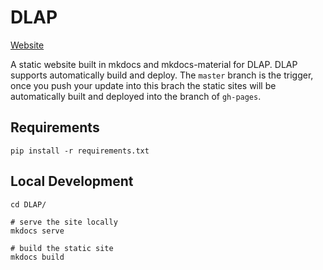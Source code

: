 # DLAP
[Website](https://royal-526.github.io/DLAP/)

A static website built in mkdocs and mkdocs-material for DLAP. DLAP supports automatically build and deploy. The `master` branch is the trigger, once you push your update into this brach the static sites will be automatically built and deployed
into the branch of `gh-pages`.

## Requirements
```
pip install -r requirements.txt
```

## Local Development

```
cd DLAP/

# serve the site locally
mkdocs serve

# build the static site
mkdocs build
```